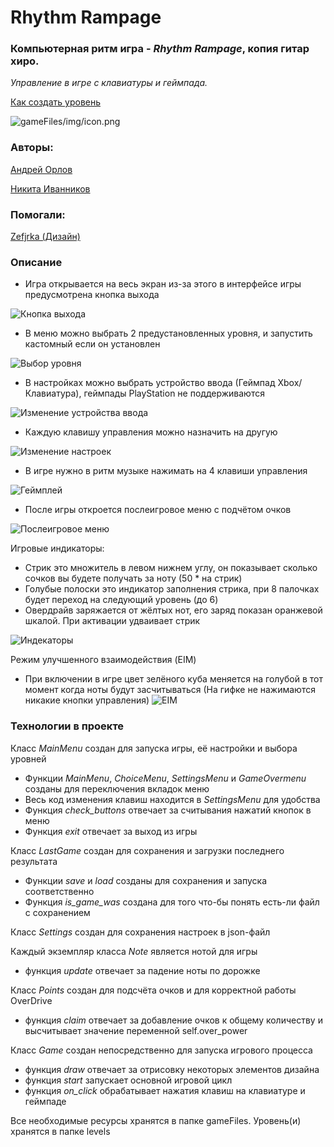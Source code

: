 # Rhythm Rampage

### Компьютерная ритм игра - *Rhythm Rampage*, копия гитар хиро.
*Управление в игре с клавиатуры и геймпада.* <br>

[Как создать уровень](https://github.com/vokintru/YandexProject2/discussions/15)

![gameFiles/img/icon.png](gameFiles/img/icon.png)

### Авторы:

[Андрей Орлов](https://github.com/vokintru)

[Никита Иванников](https://github.com/Nikiton-prog)

### Помогали:

[Zefjrka (Дизайн)](https://github.com/Zefjrka)

### Описание

 - Игра открывается на весь экран из-за этого в интерфейсе игры предусмотрена кнопка выхода

![Кнопка выхода](screens/Кнопка%20выхода.png)
 - В меню можно выбрать 2 предустановленных уровня, и запустить кастомный если он установлен

![Выбор уровня](screens/Выбор%20уровня.png)
 - В настройках можно выбрать устройство ввода (Геймпад Xbox/Клавиатура), геймпады PlayStation не поддерживаются

![Изменение устройства ввода](screens/Изменение%20устройства%20ввода.gif)
 - Каждую клавишу управления можно назначить на другую

![Изменение настроек](screens/Изменение%20настроек.gif)
 - В игре нужно в ритм музыке нажимать на 4 клавиши управления

![Геймплей](screens/Геймплей.gif)
 - После игры откроется послеигровое меню с подчётом очков

![Послеигровое меню](screens/Послеигровое%20меню.png)

Игровые индикаторы:
 - Стрик это множитель в левом нижнем углу, он показывает сколько сочков вы будете получать за ноту (50 * на стрик)
 - Голубые полоски это индикатор заполнения стрика, при 8 палочках будет переход на следующий уровень (до 6)
 - Овердрайв заряжается от жёлтых нот, его заряд показан оранжевой шкалой. При активации удваивает стрик

![Индекаторы](screens/Индекаторы.gif)

Режим улучшенного взаимодействия (EIM)
 - При включении в игре цвет зелёного куба меняется на голубой в тот момент когда ноты будут засчитываться (На гифке не нажимаются никакие кнопки управления)
![EIM](screens/EIM.gif)

### Технологии в проекте 

Класс *MainMenu* создан для запуска игры, её настройки и выбора уровней

 - Функции *MainMenu*, *ChoiceMenu*, *SettingsMenu* и *GameOvermenu* созданы для переключения вкладок меню
 - Весь код изменения клавиш находится в *SettingsMenu* для удобства
 - Функция *check_buttons* отвечает за считывания нажатий кнопок в меню
 - Функция *exit* отвечает за выход из игры

Класс *LastGame* создан для сохранения и загрузки последнего результата
 - Функции *save* и *load* созданы для сохранения и запуска соответственно
 - Функция *is_game_was* создана для того что-бы понять есть-ли файл с сохранением

Класс *Settings* создан для сохранения настроек в json-файл

Каждый экземпляр класса *Note* является нотой для игры
 - функция *update* отвечает за падение ноты по дорожке

Класс *Points* создан для подсчёта очков и для корректной работы OverDrive
- функция *claim* отвечает за добавление очков к общему количеству и высчитывает значение переменной self.over_power


Класс *Game* создан непосредственно для запуска игрового процесса
- функция *draw* отвечает за отрисовку некоторых элементов дизайна
- функция *start* запускает основной игровой цикл
- функция *on_click* обрабатывает нажатия клавиш на клавиатуре и геймпаде

Все необходимые ресурсы хранятся в папке gameFiles. Уровень(и) хранятся в папке levels

